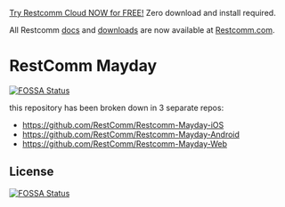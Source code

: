 
[Try Restcomm Cloud NOW for FREE!](https://www.restcomm.com/sign-up/) Zero download and install required.


All Restcomm [docs](https://www.restcomm.com/docs/) and [downloads](https://www.restcomm.com/downloads/) are now available at [Restcomm.com](https://www.restcomm.com).





# RestComm Mayday
[![FOSSA Status](https://app.fossa.io/api/projects/git%2Bhttps%3A%2F%2Fgithub.com%2FRestComm%2FRestcomm-Mayday.svg?type=shield)](https://app.fossa.io/projects/git%2Bhttps%3A%2F%2Fgithub.com%2FRestComm%2FRestcomm-Mayday?ref=badge_shield)


this repository has been broken down in 3 separate repos:
* https://github.com/RestComm/Restcomm-Mayday-iOS
* https://github.com/RestComm/Restcomm-Mayday-Android
* https://github.com/RestComm/Restcomm-Mayday-Web


## License
[![FOSSA Status](https://app.fossa.io/api/projects/git%2Bhttps%3A%2F%2Fgithub.com%2FRestComm%2FRestcomm-Mayday.svg?type=large)](https://app.fossa.io/projects/git%2Bhttps%3A%2F%2Fgithub.com%2FRestComm%2FRestcomm-Mayday?ref=badge_large)
